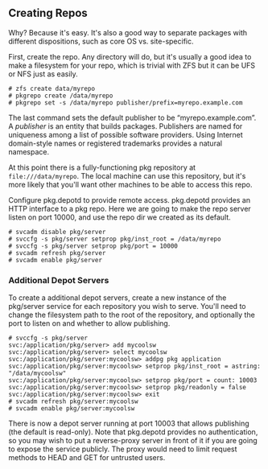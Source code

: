 Creating Repos
--------------

Why? Because it's easy. It's also a good way to separate packages with
different dispositions, such as core OS vs. site-specific.

First, create the repo. Any directory will do, but it's usually a good
idea to make a filesystem for your repo, which is trivial with ZFS but
it can be UFS or NFS just as easily.

```
# zfs create data/myrepo
# pkgrepo create /data/myrepo
# pkgrepo set -s /data/myrepo publisher/prefix=myrepo.example.com
```

The last command sets the default publisher to be “myrepo.example.com”.
A *publisher* is an entity that builds packages. Publishers are named
for uniqueness among a list of possible software providers. Using
Internet domain-style names or registered trademarks provides a natural
namespace.

At this point there is a fully-functioning pkg repository at `file:///data/myrepo`. The local
machine can use this repository, but it's more likely that you'll want
other machines to be able to access this repo.

Configure pkg.depotd to provide remote access. pkg.depotd provides an
HTTP interface to a pkg repo. Here we are going to make the repo server
listen on port 10000, and use the repo dir we created as its default.

```
# svcadm disable pkg/server
# svccfg -s pkg/server setprop pkg/inst_root = /data/myrepo
# svccfg -s pkg/server setprop pkg/port = 10000 
# svcadm refresh pkg/server
# svcadm enable pkg/server
```

### Additional Depot Servers

To create a additional depot servers, create a new instance of the
pkg/server service for each repository you wish to serve. You'll need to
change the filesystem path to the root of the repository, and optionally
the port to listen on and whether to allow publishing.

```
# svccfg -s pkg/server
svc:/application/pkg/server> add mycoolsw
svc:/application/pkg/server> select mycoolsw
svc:/application/pkg/server:mycoolsw> addpg pkg application
svc:/application/pkg/server:mycoolsw> setprop pkg/inst_root = astring: "/data/mycoolsw"
svc:/application/pkg/server:mycoolsw> setprop pkg/port = count: 10003
svc:/application/pkg/server:mycoolsw> setprop pkg/readonly = false
svc:/application/pkg/server:mycoolsw> exit
# svcadm refresh pkg/server:mycoolsw
# svcadm enable pkg/server:mycoolsw
```

There is now a depot server running at port 10003 that allows publishing
(the default is read-only). Note that pkg.depotd provides no
authentication, so you may wish to put a reverse-proxy server in front
of it if you are going to expose the service publicly. The proxy would
need to limit request methods to HEAD and GET for untrusted users.
